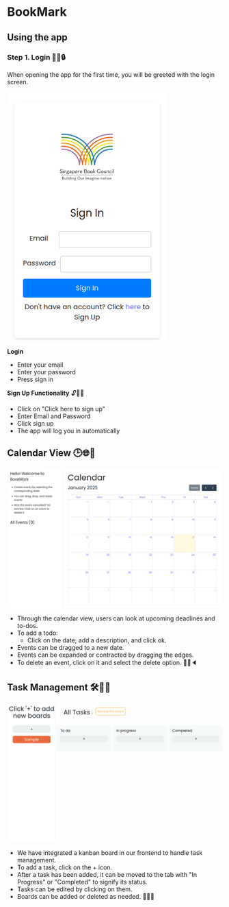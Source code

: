 # BookMark

## Using the app

### Step 1. Login 🔐📒🔒

When opening the app for the first time, you will be greeted with the login screen.

![alt text](image.png)

**Login**

- Enter your email
- Enter your password
- Press sign in

**Sign Up Functionality** 🔓🔑🔢

- Click on "Click here to sign up"
- Enter Email and Password
- Click sign up
- The app will log you in automatically

## Calendar View 🕒🌐📓

![alt text](image-1.png)

- Through the calendar view, users can look at upcoming deadlines and to-dos.
- To add a todo:
  - Click on the date, add a description, and click ok.
- Events can be dragged to a new date.
- Events can be expanded or contracted by dragging the edges.
- To delete an event, click on it and select the delete option. 🔀🔄🔈

## Task Management 🛠📑🔁

![alt text](image-2.png)

- We have integrated a kanban board in our frontend to handle task management.
- To add a task, click on the + icon.
- After a task has been added, it can be moved to the tab with "In Progress" or "Completed" to signify its status.
- Tasks can be edited by clicking on them.
- Boards can be added or deleted as needed. 📓📂🔗
